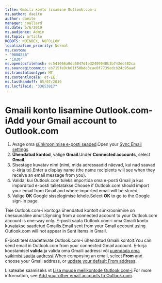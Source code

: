 ```yaml
---
title: Gmaili konto lisamine Outlook.com-i
ms.author: daeite
author: daeite
manager: joallard
ms.date: 5/6/2019
ms.audience: Admin
ms.topic: article
ROBOTS: NOINDEX, NOFOLLOW
localization_priority: Normal
ms.custom:
- "9000236"
- "1820"
ms.openlocfilehash: ec541066a0dc6047d1e32409048b3b743dd482ca
ms.sourcegitcommit: eb715fe9cb01f50bde3cae0f7739edcb24c95aad
ms.translationtype: MT
ms.contentlocale: et-EE
ms.lasthandoff: 05/07/2019
ms.locfileid: "33653817"
---
```

# <a name="add-your-gmail-account-to-outlookcom"></a><span data-ttu-id="c5ab0-102">Gmaili konto lisamine Outlook.com-i</span><span class="sxs-lookup"><span data-stu-id="c5ab0-102">Add your Gmail account to Outlook.com</span></span>

1. <span data-ttu-id="c5ab0-103">Avage oma [sünkroonimise e-posti seaded](https://go.microsoft.com/fwlink/?linkid=875264).</span><span class="sxs-lookup"><span data-stu-id="c5ab0-103">Open your [Sync Email settings](https://go.microsoft.com/fwlink/?linkid=875264).</span></span>
2. <span data-ttu-id="c5ab0-104">**Ühendatud kontod**, valige **Gmail**.</span><span class="sxs-lookup"><span data-stu-id="c5ab0-104">Under **Connected accounts**, select **Gmail**.</span></span>
3. <span data-ttu-id="c5ab0-105">Sisestage kuvatav nimi (nimi, mida adressaadid näevad, kui nad saavad e-kirja te).</span><span class="sxs-lookup"><span data-stu-id="c5ab0-105">Enter a display name (the name recipients will see when they receive an email message from you).</span></span>
4. <span data-ttu-id="c5ab0-106">Valida, kui Outlook.com tuleks importida oma e-posti Gmail ja kus imporditud e-posti talletatakse.</span><span class="sxs-lookup"><span data-stu-id="c5ab0-106">Choose if Outlook.com should import your email from Gmail and where imported email will be stored.</span></span>
5. <span data-ttu-id="c5ab0-107">Valige **OK** Google sisselogimise lehele.</span><span class="sxs-lookup"><span data-stu-id="c5ab0-107">Select **OK** to go to the Google sign-in page.</span></span>

<span data-ttu-id="c5ab0-108">Teie Outlook.com-i kontoga ühendatud kontolt sünkroonimine on ühesuunaline ainult.</span><span class="sxs-lookup"><span data-stu-id="c5ab0-108">Syncing from a connected account to your Outlook.com account is one-way only.</span></span> <span data-ttu-id="c5ab0-109">E-posti saata Outlook.com-i oma Gmaili konto kuvatakse saadetud Gmailis.</span><span class="sxs-lookup"><span data-stu-id="c5ab0-109">Email sent from your Gmail account using Outlook.com will not appear in Sent Items in Gmail.</span></span>

<span data-ttu-id="c5ab0-110">E-posti teel saadetavate Outlook.com-i ühendatud Gmaili kontolt.</span><span class="sxs-lookup"><span data-stu-id="c5ab0-110">You can send email in Outlook.com from your connected Gmail account.</span></span> <span data-ttu-id="c5ab0-111">E-kirja koostamisel **valida** ja valida oma Gmaili aadressi või [uuendada oma vaikimisi saatja aadressi](https://go.microsoft.com/fwlink/?linkid=875264).</span><span class="sxs-lookup"><span data-stu-id="c5ab0-111">When composing an email, select **From** and choose your Gmail address, or [update your default From address](https://go.microsoft.com/fwlink/?linkid=875264).</span></span>

<span data-ttu-id="c5ab0-112">Lisateabe saamiseks vt [Lisa muude meilikontode Outlook.com-i](https://support.office.com/article/c5224df4-5885-4e79-91ba-523aa743f0ba).</span><span class="sxs-lookup"><span data-stu-id="c5ab0-112">For more information, see [Add your other email accounts to Outlook.com](https://support.office.com/article/c5224df4-5885-4e79-91ba-523aa743f0ba).</span></span>